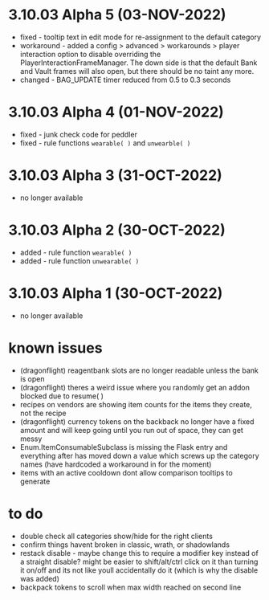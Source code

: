 # 3.10.03 Alpha 5 (03-NOV-2022)
 - fixed - tooltip text in edit mode for re-assignment to the default category
 - workaround - added a config > advanced > workarounds > player interaction option to disable overriding the PlayerInteractionFrameManager.  The down side is that the default Bank and Vault frames will also open, but there should be no taint any more.
 - changed - BAG_UPDATE timer reduced from 0.5 to 0.3 seconds
 
# 3.10.03 Alpha 4 (01-NOV-2022)
 - fixed - junk check code for peddler
 - fixed - rule functions `wearable( )` and `unwearble( )`
 
# 3.10.03 Alpha 3 (31-OCT-2022)
 - no longer available

# 3.10.03 Alpha 2 (30-OCT-2022)
 - added - rule function `wearable( )`
 - added - rule function `unwearable( )`
 
# 3.10.03 Alpha 1 (30-OCT-2022)
 - no longer available

# known issues
 - (dragonflight) reagentbank slots are no longer readable unless the bank is open
 - (dragonflight) theres a weird issue where you randomly get an addon blocked due to resume( )
 - recipes on vendors are showing item counts for the items they create, not the recipe
 - (dragonflight) currency tokens on the backback no longer have a fixed amount and will keep going until you run out of space, they can get messy
 - Enum.ItemConsumableSubclass is missing the Flask entry and everything after has moved down a value which screws up the category names (have hardcoded a workaround in for the moment)
 - items with an active cooldown dont allow comparison tooltips to generate
 
# to do
 - double check all categories show/hide for the right clients
 - confirm things havent broken in classic, wrath, or shadowlands
 - restack disable - maybe change this to require a modifier key instead of a straight disable?  might be easier to shift/alt/ctrl click on it than turning it on/off and its not like youll accidentally do it (which is why the disable was added)
 - backpack tokens to scroll when max width reached on second line

